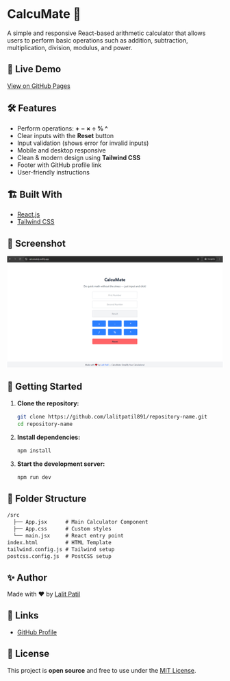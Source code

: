 # CalcuMate 🧮

A simple and responsive React-based arithmetic calculator that allows users to perform basic operations such as addition, subtraction, multiplication, division, modulus, and power.

## 🚀 Live Demo
[View on GitHub Pages](https://calcumatelp.netlify.app/)  

## 🛠️ Features

- Perform operations: **+ − × ÷ % ^**
- Clear inputs with the **Reset** button
- Input validation (shows error for invalid inputs)
- Mobile and desktop responsive
- Clean & modern design using **Tailwind CSS**
- Footer with GitHub profile link
- User-friendly instructions

## 🏗️ Built With

- [React.js](https://react.dev/)
- [Tailwind CSS](https://tailwindcss.com/)

## 📸 Screenshot

![CalcuMate Screenshot](https://github.com/lalitpatil891/CalcuMate/blob/master/SC/Screenshot%201.png)

## 🧩 Getting Started

1. **Clone the repository:**
   ```bash
   git clone https://github.com/lalitpatil891/repository-name.git
   cd repository-name
   ```

2. **Install dependencies:**

   ```bash
   npm install
   ```

3. **Start the development server:**

   ```bash
   npm run dev
   ```

## 📂 Folder Structure

```
/src
  ├── App.jsx      # Main Calculator Component
  ├── App.css      # Custom styles
  └── main.jsx     # React entry point
index.html         # HTML Template
tailwind.config.js # Tailwind setup
postcss.config.js  # PostCSS setup
```

## ✨ Author

Made with ❤️ by [Lalit Patil](https://github.com/lalitpatil891)

## 🔗 Links

* [GitHub Profile](https://github.com/lalitpatil891)

## 📝 License

This project is **open source** and free to use under the [MIT License](LICENSE).
